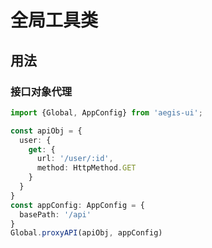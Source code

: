 # 全局工具类

## 用法

### 接口对象代理

```typescript
import {Global, AppConfig} from 'aegis-ui';

const apiObj = {
  user: {
    get: {
      url: '/user/:id',
      method: HttpMethod.GET
    }
  }
}
const appConfig: AppConfig = {
  basePath: '/api'
}
Global.proxyAPI(apiObj, appConfig)
```

